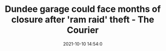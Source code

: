 ---
"title": "Dundee garage could face months of closure after 'ram raid' theft - The Courier"
"date": "2021-10-10 14:54:0"
"feed_name": "GOOGLENEWSINDUSTRIAL"
"feed_website": "https://news.google.com/search?q=industrial%2Bincident&hl=en-US&gl=US&ceid=US:en"
"feed_rss": "https://news.google.com/rss/search?q=industrial%2Bincident&hl=en-US&gl=US&ceid=US:en"
"link": "https://www.thecourier.co.uk/fp/news/dundee/2650812/dundee-garage-could-face-months-of-closure-after-ram-raid-theft/"
"source": "{'href': 'https://www.thecourier.co.uk', 'title': 'The Courier'}"
"file": "_posts/2021-1-1-41a01e290978bb5cd556205b262489128612dcd4.md"
"accident": "1"
"drilling": "0"
"dead": "0"
"injured": "0"
"arrested": "0"
"place": "unknown place"
"where": "unknown site"
"causes": "unknown"
"place_uri": "unknown place"
---